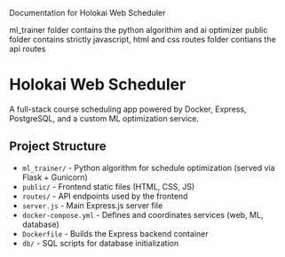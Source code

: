 Documentation for Holokai Web Scheduler

ml_trainer folder contains the python algorithim and ai optimizer
public folder contains strictly javascript, html and css
routes folder contians the api routes

# Holokai Web Scheduler

A full-stack course scheduling app powered by Docker, Express, PostgreSQL, and a custom ML optimization service.

## Project Structure

- `ml_trainer/` - Python algorithm for schedule optimization (served via Flask + Gunicorn)
- `public/` - Frontend static files (HTML, CSS, JS)
- `routes/` - API endpoints used by the frontend
- `server.js` - Main Express.js server file
- `docker-compose.yml` - Defines and coordinates services (web, ML, database)
- `Dockerfile` - Builds the Express backend container
- `db/` - SQL scripts for database initialization
